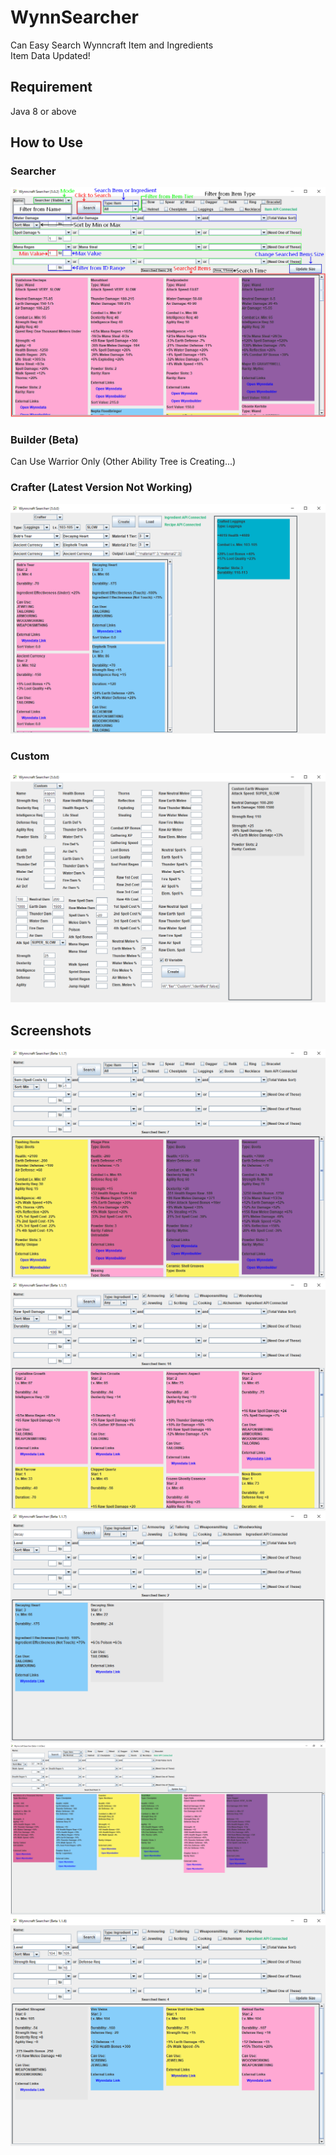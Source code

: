 # WynnSearcher
Can Easy Search Wynncraft Item and Ingredients  
Item Data Updated!

## Requirement
Java 8 or above

## How to Use
### Searcher
![](readme_pictures/how_to_use.png)

### Builder (Beta)
Can Use Warrior Only (Other Ability Tree is Creating...)

### Crafter (Latest Version Not Working)
![](readme_pictures/how_to_use_3.png)

### Custom
![](readme_pictures/how_to_use_4.png)

## Screenshots
![](readme_pictures/search_1.png)
![](readme_pictures/search_2.png)
![](readme_pictures/search_3.png)
![](readme_pictures/search_4.png)
![](readme_pictures/search_5.png)
